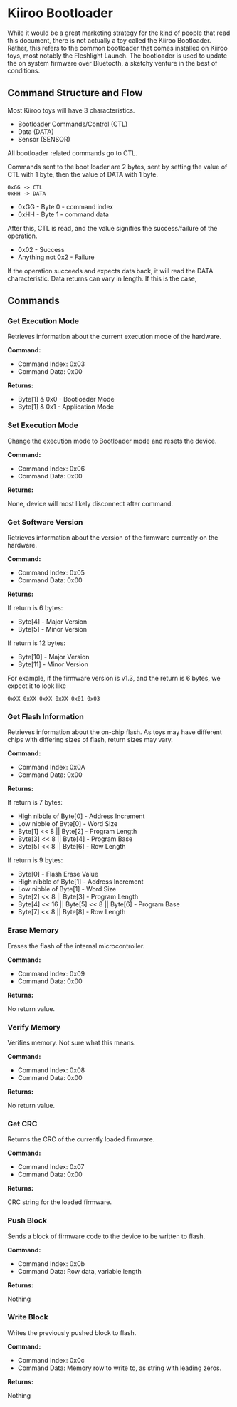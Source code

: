 # Kiiroo Bootloader

While it would be a great marketing strategy for the kind of people
that read this document, there is not actually a toy called the Kiiroo
Bootloader. Rather, this refers to the common bootloader that comes
installed on Kiiroo toys, most notably the Fleshlight Launch. The
bootloader is used to update the on system firmware over Bluetooth, a
sketchy venture in the best of conditions.

## Command Structure and Flow

Most Kiiroo toys will have 3 characteristics. 

-   Bootloader Commands/Control (CTL)
-   Data (DATA)
-   Sensor (SENSOR)

All bootloader related commands go to CTL.

Commands sent to the boot loader are 2 bytes, sent by setting the
value of CTL with 1 byte, then the value of DATA with 1 byte.

    0xGG -> CTL
    0xHH -> DATA

-   0xGG - Byte 0 - command index
-   0xHH - Byte 1 - command data

After this, CTL is read, and the value signifies the success/failure
of the operation.

-   0x02 - Success
-   Anything not 0x2 - Failure

If the operation succeeds and expects data back, it will read the DATA
characteristic. Data returns can vary in length. If this is the case, 

## Commands

### Get Execution Mode

Retrieves information about the current execution mode of the
hardware.

**Command:**

-   Command Index: 0x03
-   Command Data: 0x00

**Returns:**

-   Byte[1] & 0x0 - Bootloader Mode
-   Byte[1] & 0x1 - Application Mode

### Set Execution Mode

Change the execution mode to Bootloader mode and resets the device.
 
 **Command:**
 
 -   Command Index: 0x06
 -   Command Data: 0x00
 
 **Returns:**
 
 None, device will most likely disconnect after command.

### Get Software Version

Retrieves information about the version of the firmware currently on
the hardware.

**Command:**

-   Command Index: 0x05
-   Command Data: 0x00

**Returns:**

If return is 6 bytes:

-   Byte[4] - Major Version
-   Byte[5] - Minor Version

If return is 12 bytes:

-   Byte[10] - Major Version
-   Byte[11] - Minor Version

For example, if the firmware version is v1.3, and the return is 6
bytes, we expect it to look like

    0xXX 0xXX 0xXX 0xXX 0x01 0x03

### Get Flash Information

Retrieves information about the on-chip flash. As toys may have
different chips with differing sizes of flash, return sizes may vary.

**Command:**

-   Command Index: 0x0A
-   Command Data: 0x00

**Returns:**

If return is 7 bytes:

-   High nibble of Byte[0] - Address Increment
-   Low nibble of Byte[0] - Word Size
-   Byte[1] << 8 || Byte[2] - Program Length
-   Byte[3] << 8 || Byte[4] - Program Base
-   Byte[5] << 8 || Byte[6] - Row Length

If return is 9 bytes:

-   Byte[0] - Flash Erase Value
-   High nibble of Byte[1] - Address Increment
-   Low nibble of Byte[1] - Word Size
-   Byte[2] << 8 || Byte[3] - Program Length
-   Byte[4] << 16 || Byte[5] << 8 || Byte[6] - Program Base
-   Byte[7] << 8 || Byte[8] - Row Length

### Erase Memory

Erases the flash of the internal microcontroller.

**Command:**

-   Command Index: 0x09
-   Command Data: 0x00

**Returns:**

No return value.

### Verify Memory

Verifies memory. Not sure what this means.

**Command:**

-   Command Index: 0x08
-   Command Data: 0x00

**Returns:**

No return value.

### Get CRC

Returns the CRC of the currently loaded firmware.

**Command:**

-   Command Index: 0x07
-   Command Data: 0x00

**Returns:**

CRC string for the loaded firmware.

### Push Block

Sends a block of firmware code to the device to be written to flash.

**Command:**

-   Command Index: 0x0b
-   Command Data: Row data, variable length

**Returns:**

Nothing

### Write Block

Writes the previously pushed block to flash.

**Command:**

-   Command Index: 0x0c
-   Command Data: Memory row to write to, as string with leading zeros.

**Returns:**

Nothing

